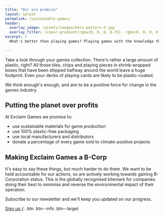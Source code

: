 ```yaml
---
title: "Our eco promise"
layout: splash
permalink: /sustainable-games/
header:
  overlay_image: /assets/images/hero-pattern-d.jpg
  overlay_filter: linear-gradient(rgba(0, 0, 0, 0.75), rgba(0, 0, 0, 0.5))
excerpt: >
  What's better than playing games? Playing games with the knowledge that they're having a positive impact on the planet.
  
---
```


Take a look through your games collection. There's rather a large amount of plastic, right? All those tiles, chips and playing pieces in shrink-wrapped boxes that have been shipped halfway around the world leave a huge footprint. Even your decks of playing cards are likely to be plastic-coated. 

We think enough's enough, and aim to be a positive force for change in the games industry.

## Putting the planet over profits

At Exclaim Games we promise to:

   * use sustainable materials for game production
   * use 100% plastic-free packaging
   * use local manufacturers and distributors
   * donate a percentage of every game sold to climate-positive projects

## Making Exclaim Games a B-Corp
 
It's easy to say these things, but much harder to do them. We want to be held accountable for our actions, so are actively working towards gaining B-Corporation status. This is the globally recognised kitemark for companies doing their best to minimise and reverse the environmental impact of their operation.

Subscribe to our newsletter and we'll keep you updated on our progress.

[Sign up <i class="fa fa-angle-right"></i>](https://exclaimgames.beehiiv.com/subscribe){: .btn .btn--info .btn--large}

